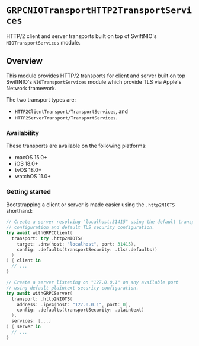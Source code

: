 # ``GRPCNIOTransportHTTP2TransportServices``

HTTP/2 client and server transports built on top of SwiftNIO's `NIOTransportServices` module.

## Overview

This module provides HTTP/2 transports for client and server built on top SwiftNIO's
`NIOTransportServices` module which provide TLS via Apple's Network framework.

The two transport types are:
- ``HTTP2ClientTransport/TransportServices``, and
- ``HTTP2ServerTransport/TransportServices``.

### Availability

These transports are available on the following platforms:

- macOS 15.0+
- iOS 18.0+
- tvOS 18.0+
- watchOS 11.0+


### Getting started

Bootstrapping a client or server is made easier using the `.http2NIOTS` shorthand:

```swift
// Create a server resolving "localhost:31415" using the default transport
// configuration and default TLS security configuration.
try await withGRPCClient(
  transport: try .http2NIOTS(
    target: .dns(host: "localhost", port: 31415),
    config: .defaults(transportSecurity: .tls(.defaults))
  )
) { client in
  // ...
}

// Create a server listening on "127.0.0.1" on any available port
// using default plaintext security configuration.
try await withGRPCServer(
  transport: .http2NIOTS(
    address: .ipv4(host: "127.0.0.1", port: 0),
    config: .defaults(transportSecurity: .plaintext)
  ),
  services: [...]
) { server in
  // ...
}
```
